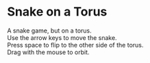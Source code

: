 # Snake on a Torus
A snake game, but on a torus.\
Use the arrow keys to move the snake.\
Press space to flip to the other side of the torus.\
Drag with the mouse to orbit.